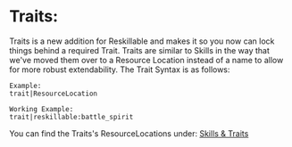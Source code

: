 # Traits:

Traits is a new addition for Reskillable and makes it so you now can lock things behind a required Trait. Traits are similar to Skills in the way that we've moved them over to a Resource Location instead of a name to allow for more robust extendability. The Trait Syntax is as follows:

    Example:
    trait|ResourceLocation
    
    Working Example:
    trait|reskillable:battle_spirit
    

You can find the Traits's ResourceLocations under: [Skills & Traits](/Mods/CompatSkills/Requirements/Skills_Traits/)